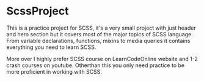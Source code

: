 # ScssProject

This is a practice project for SCSS, it's a very small project with just header and hero section but it covers most of the major topics of SCSS language. From variable declarations, functions, mixins to media queries it contains everything you need to learn SCSS.

More over I highly prefer SCSS course on LearnCodeOnline website and 1-2 crash courses on youtube. Otherthan this you only need practice to be more proficient in working with SCSS.
